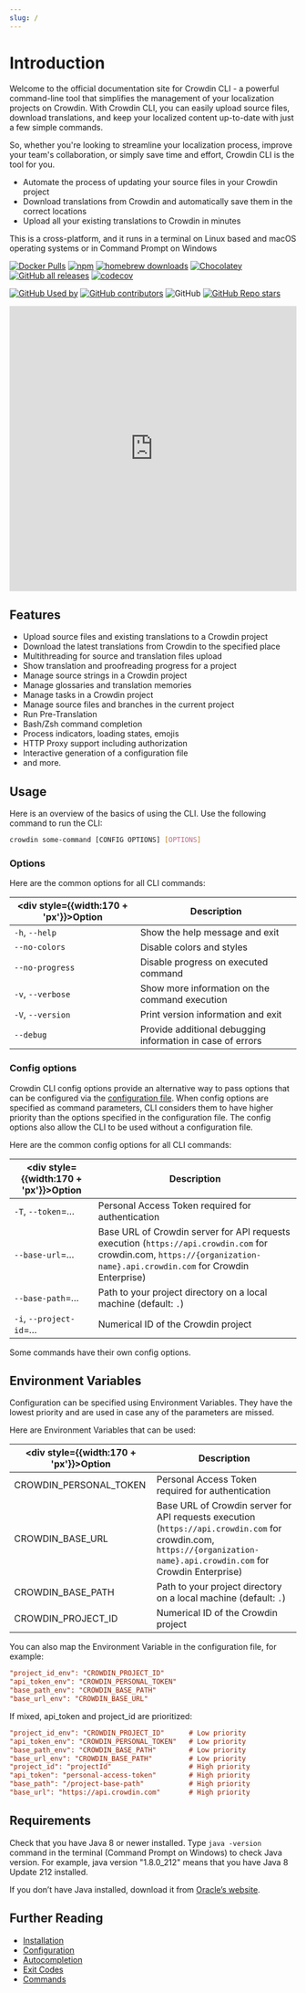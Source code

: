 ```yaml
---
slug: /
---
```


# Introduction

Welcome to the official documentation site for Crowdin CLI - a powerful command-line tool that simplifies the management of your localization projects on Crowdin. With Crowdin CLI, you can easily upload source files, download translations, and keep your localized content up-to-date with just a few simple commands.

So, whether you're looking to streamline your localization process, improve your team's collaboration, or simply save time and effort, Crowdin CLI is the tool for you.

- Automate the process of updating your source files in your Crowdin project
- Download translations from Crowdin and automatically save them in the correct locations
- Upload all your existing translations to Crowdin in minutes

This is a cross-platform, and it runs in a terminal on Linux based and macOS operating systems or in Command Prompt on Windows

[![Docker Pulls](https://img.shields.io/docker/pulls/crowdin/cli?logo=docker&cacheSeconds=2000)](https://hub.docker.com/r/crowdin/cli)
[![npm](https://img.shields.io/npm/dt/@crowdin/cli?logo=npm&cacheSeconds=2000)](https://www.npmjs.com/package/@crowdin/cli)
[![homebrew downloads](https://img.shields.io/homebrew/installs/dy/crowdin?logo=homebrew)](https://formulae.brew.sh/formula/crowdin)
[![Chocolatey](https://img.shields.io/chocolatey/dt/crowdin-cli?logo=chocolatey&cacheSeconds=2000)](https://community.chocolatey.org/packages/crowdin-cli)
[![GitHub all releases](https://img.shields.io/github/downloads/crowdin/crowdin-cli/total?label=assets%20downloads&logo=github&cacheSeconds=2000)](https://github.com/crowdin/crowdin-cli/releases)
[![codecov](https://codecov.io/gh/crowdin/crowdin-cli/branch/main/graph/badge.svg)](https://codecov.io/gh/crowdin/crowdin-cli)

[![GitHub Used by](https://img.shields.io/static/v1?label=used%20by&message=1.5k&color=brightgreen&logo=github&cacheSeconds=10000)](https://github.com/crowdin/crowdin-cli/network/dependents)
[![GitHub contributors](https://img.shields.io/github/contributors/crowdin/crowdin-cli?cacheSeconds=1000)](https://github.com/crowdin/crowdin-cli/graphs/contributors)
![GitHub](https://img.shields.io/github/license/crowdin/crowdin-cli?cacheSeconds=50000)
[![GitHub Repo stars](https://img.shields.io/github/stars/crowdin/crowdin-cli?style=social&cacheSeconds=1800)](https://github.com/crowdin/crowdin-cli/stargazers)

<iframe width="100%" height="500px" src="https://www.youtube.com/embed/0duN4khpWjM" frameborder="0" allow="autoplay; encrypted-media" allowfullscreen=""></iframe>

## Features

- Upload source files and existing translations to a Crowdin project
- Download the latest translations from Crowdin to the specified place
- Multithreading for source and translation files upload
- Show translation and proofreading progress for a project
- Manage source strings in a Crowdin project
- Manage glossaries and translation memories
- Manage tasks in a Crowdin project
- Manage source files and branches in the current project
- Run Pre-Translation
- Bash/Zsh command completion
- Process indicators, loading states, emojis
- HTTP Proxy support including authorization
- Interactive generation of a configuration file
- and more.

## Usage

Here is an overview of the basics of using the CLI. Use the following command to run the CLI:

```bash
crowdin some-command [CONFIG OPTIONS] [OPTIONS]
```

### Options

Here are the common options for all CLI commands:

| <div style={{width:170 + 'px'}}>Option</div> | Description                                                |
|----------------------------------------------|------------------------------------------------------------|
| `-h`, `--help`                               | Show the help message and exit                             |
| `--no-colors`                                | Disable colors and styles                                  |
| `--no-progress`                              | Disable progress on executed command                       |
| `-v`, `--verbose`                            | Show more information on the command execution             |
| `-V`, `--version`                            | Print version information and exit                         |
| `--debug`                                    | Provide additional debugging information in case of errors |

### Config options

Crowdin CLI config options provide an alternative way to pass options that can be configured via the [configuration file](/configuration). When config options are specified as command parameters, CLI considers them to have higher priority than the options specified in the configuration file. The config options also allow the CLI to be used without a configuration file.

Here are the common config options for all CLI commands:

| <div style={{width:170 + 'px'}}>Option</div> | Description                                                                                                                                                             |
|----------------------------------------------|-------------------------------------------------------------------------------------------------------------------------------------------------------------------------|
| `-T`, `--token`=*…*                          | Personal Access Token required for authentication                                                                                                                       |
| `--base-url`=*…*                             | Base URL of Crowdin server for API requests execution (`https://api.crowdin.com` for crowdin.com, `https://{organization-name}.api.crowdin.com` for Crowdin Enterprise) |
| `--base-path`=*…*                            | Path to your project directory on a local machine (default: `.`)                                                                                                        |
| `-i`, `--project-id`=*…*                     | Numerical ID of the Crowdin project                                                                                                                                     |

Some commands have their own config options.

## Environment Variables

Configuration can be specified using Environment Variables. They have the lowest priority and are used in case any of the parameters are missed.

Here are Environment Variables that  can be used:

| <div style={{width:170 + 'px'}}>Option</div> | Description                                                                                                                                                             |
|----------------------------------------------|-------------------------------------------------------------------------------------------------------------------------------------------------------------------------|
| CROWDIN_PERSONAL_TOKEN                       | Personal Access Token required for authentication                                                                                                                       |
| CROWDIN_BASE_URL                             | Base URL of Crowdin server for API requests execution (`https://api.crowdin.com` for crowdin.com, `https://{organization-name}.api.crowdin.com` for Crowdin Enterprise) |
| CROWDIN_BASE_PATH                            | Path to your project directory on a local machine (default: `.`)                                                                                                        |
| CROWDIN_PROJECT_ID                           | Numerical ID of the Crowdin project                                                                                                                                     |


You can also map the Environment Variable in the configuration file, for example:

```ini
"project_id_env": "CROWDIN_PROJECT_ID"
"api_token_env": "CROWDIN_PERSONAL_TOKEN"
"base_path_env": "CROWDIN_BASE_PATH"
"base_url_env": "CROWDIN_BASE_URL"
```

If mixed, api_token and project_id are prioritized:

```ini
"project_id_env": "CROWDIN_PROJECT_ID"      # Low priority
"api_token_env": "CROWDIN_PERSONAL_TOKEN"   # Low priority
"base_path_env": "CROWDIN_BASE_PATH"        # Low priority
"base_url_env": "CROWDIN_BASE_PATH"         # Low priority
"project_id": "projectId"                   # High priority
"api_token": "personal-access-token"        # High priority
"base_path": "/project-base-path"           # High priority
"base_url": "https://api.crowdin.com"       # High priority
```

## Requirements

Check that you have Java 8 or newer installed. Type `java -version` command in the terminal (Command Prompt on Windows) to check Java version. For example, java version "1.8.0_212" means that you have Java 8 Update 212 installed.

If you don’t have Java installed, download it from [Oracle’s website](https://www.java.com/en/).

## Further Reading

- [Installation](/installation)
- [Configuration](/configuration)
- [Autocompletion](/autocompletion)
- [Exit Codes](/exit-codes)
- [Commands](/commands/crowdin)
